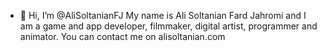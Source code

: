 - 👋 Hi, I’m @AliSoltanianFJ
My name is Ali Soltanian Fard Jahromi and I am a game and app developer, filmmaker, digital artist, programmer and animator.
You can contact me on alisoltanian.com

<!--<img height="230em" src="https://github-readme-stats.vercel.app/api?username=AliSoltanianFJ&show_icons=true&hide_border=true&&count_private=true&include_all_commits=true" />-->
